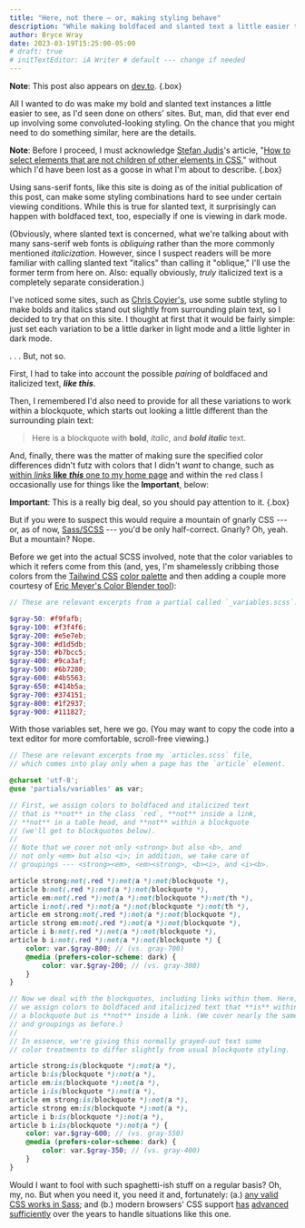 ```yaml
---
title: "Here, not there — or, making styling behave"
description: "While making boldfaced and slanted text a little easier to detect, I end up with (S)CSS that looks nasty but gets the job done."
author: Bryce Wray
date: 2023-03-19T15:25:00-05:00
# draft: true
# initTextEditor: iA Writer # default --- change if needed
---
```


**Note**: This post also appears on [dev.to](https://dev.to/brycewray/here-not-there-or-making-styling-behave-43ia).
{.box}

All I wanted to do was make my bold and slanted text instances a little easier to see, as I'd seen done on others' sites. But, man, did that ever end up involving some convoluted-looking styling. On the chance that you might need to do something similar, here are the details.

<!--more-->

**Note**: Before I proceed, I must acknowledge [Stefan Judis](https://www.stefanjudis.com)'s article, "[How to select elements that are not children of other elements in CSS](https://www.stefanjudis.com/snippets/how-to-select-elements-that-are-not-children-of-other-elements-in-css/)," without which I'd have been lost as a goose in what I'm about to describe.
{.box}

Using sans-serif fonts, like this site is doing as of the initial publication of this post, can make some styling combinations hard to see under certain viewing conditions. While this is true for slanted text, it surprisingly can happen with boldfaced text, too, especially if one is viewing in dark mode.

(Obviously, where slanted text is concerned, what we're talking about with many sans-serif web fonts is *obliquing* rather than the more commonly mentioned *italicization*. However, since I suspect readers will be more familiar with calling slanted text "italics" than calling it "oblique," I'll use the former term from here on. Also: equally obviously, *truly* italicized text is a completely separate consideration.)

I've noticed some sites, such as [Chris Coyier's](https://chriscoyier.net/), use some subtle styling to make bolds and italics stand out slightly from surrounding plain text, so I decided to try that on this site. I thought at first that it would be fairly simple: just set each variation to be a little darker in light mode and a little lighter in dark mode.

. . . But, not so.

First, I had to take into account the possible *pairing* of boldfaced and italicized text, ***like this***.

Then, I remembered I'd also need to provide for all these variations to work within a blockquote, which starts out looking a little different than the surrounding plain text:

> Here is a blockquote with **bold**, *italic*, and ***bold italic*** text.

And, finally, there was the matter of making sure the specified color differences didn't futz with colors that I didn't *want* to change, such as [within *links* **like** ***this*** one to my home page](/) and within the `red` class I occasionally use for things like the **Important**, below:

<strong class="red">Important</strong>: This is a really big deal, so you should pay attention to it.
{.box}

But if you were to suspect this would require a mountain of gnarly CSS --- or, as of now, [Sass/SCSS](https://sass-lang.com) --- you'd be only half-correct. Gnarly? Oh, yeah. But a mountain? Nope.

Before we get into the actual SCSS involved, note that the color variables to which it refers come from this (and, yes, I'm shamelessly cribbing those colors from the [Tailwind CSS](https://tailwindcss.com) [color palette](https://tailwindcss.com/docs/customizing-colors) and then adding a couple more courtesy of [Eric Meyer's Color Blender tool](https://meyerweb.com/eric/tools/color-blend)):

```scss
// These are relevant excerpts from a partial called `_variables.scss`.

$gray-50: #f9fafb;
$gray-100: #f3f4f6;
$gray-200: #e5e7eb;
$gray-300: #d1d5db;
$gray-350: #b7bcc5;
$gray-400: #9ca3af;
$gray-500: #6b7280;
$gray-600: #4b5563;
$gray-650: #414b5a;
$gray-700: #374151;
$gray-800: #1f2937;
$gray-900: #111827;
```

With those variables set, here we go. (You may want to copy the code into a text editor for more comfortable, scroll-free viewing.)

```scss
// These are relevant excerpts from my `articles.scss` file,
// which comes into play only when a page has the `article` element.

@charset 'utf-8';
@use 'partials/variables' as var;

// First, we assign colors to boldfaced and italicized text
// that is **not** in the class `red`, **not** inside a link,
// **not** in a table head, and **not** within a blockquote
// (we'll get to blockquotes below).
//
// Note that we cover not only <strong> but also <b>, and
// not only <em> but also <i>; in addition, we take care of
// groupings --- <strong><em>, <em><strong>, <b><i>, and <i><b>.

article strong:not(.red *):not(a *):not(blockquote *),
article b:not(.red *):not(a *):not(blockquote *),
article em:not(.red *):not(a *):not(blockquote *):not(th *),
article i:not(.red *):not(a *):not(blockquote *):not(th *),
article em strong:not(.red *):not(a *):not(blockquote *),
article strong em:not(.red *):not(a *):not(blockquote *),
article i b:not(.red *):not(a *):not(blockquote *),
article b i:not(.red *):not(a *):not(blockquote *) {
	color: var.$gray-800; // (vs. gray-700)
	@media (prefers-color-scheme: dark) {
		color: var.$gray-200; // (vs. gray-300)
	}
}

// Now we deal with the blockquotes, including links within them. Here,
// we assign colors to boldfaced and italicized text that **is** within
// a blockquote but is **not** inside a link. (We cover nearly the same tags
// and groupings as before.)
//
// In essence, we're giving this normally grayed-out text some
// color treatments to differ slightly from usual blockquote styling.

article strong:is(blockquote *):not(a *),
article b:is(blockquote *):not(a *),
article em:is(blockquote *):not(a *),
article i:is(blockquote *):not(a *),
article em strong:is(blockquote *):not(a *),
article strong em:is(blockquote *):not(a *),
article i b:is(blockquote *):not(a *),
article b i:is(blockquote *):not(a *) {
	color: var.$gray-600; // (vs. gray-550)
	@media (prefers-color-scheme: dark) {
		color: var.$gray-350; // (vs. gray-400)
	}
}
```

Would I want to fool with such spaghetti-ish stuff on a regular basis? Oh, my, no. But when you need it, you need it and, fortunately: (a.) [any valid CSS works in Sass](https://sass-lang.com/guide); and (b.) modern browsers' CSS support [has](https://webkit.org/blog/3615/css-selectors-inside-selectors-discover-matches-not-and-nth-child/) [advanced](https://hacks.mozilla.org/2020/12/and-now-for-firefox-84/) [sufficiently](https://blog.chromium.org/2020/12/chrome-88-digital-goods-lighting.html) over the years to handle situations like this one.
